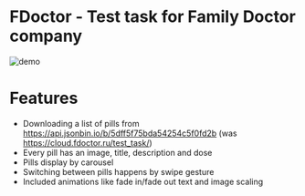 # FDoctor - Test task for Family Doctor company

![demo](https://user-images.githubusercontent.com/5428181/69645867-ea85a080-1077-11ea-92e8-f344472769b6.jpg)

# Features

* Downloading a list of pills from https://api.jsonbin.io/b/5dff5f75bda54254c5f0fd2b (was https://cloud.fdoctor.ru/test_task/)
* Every pill has an image, title, description and dose
* Pills display by carousel
* Switching between pills happens by swipe gesture
* Included animations like fade in/fade out text and image scaling
